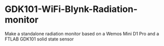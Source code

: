 # GDK101-WiFi-Blynk-Radiation-monitor
Make a standalone radiation monitor based on a Wemos Mini D1 Pro and a FTLAB GDK101 solid state sensor
